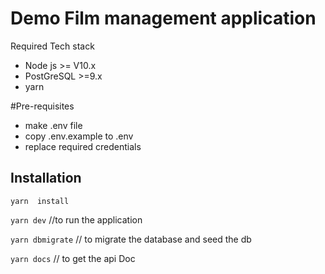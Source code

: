 # Demo Film management application

Required Tech stack

- Node js >= V10.x
- PostGreSQL >=9.x
- yarn

#Pre-requisites

- make .env file
- copy .env.example to .env
- replace required credentials

## Installation


`yarn  install`

`yarn dev` //to run the application

`yarn dbmigrate` // to migrate the database and seed the db

`yarn docs` // to get the api Doc


